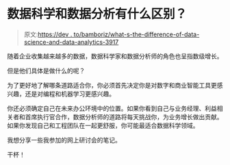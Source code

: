 # 数据科学和数据分析有什么区别？

> 原文:[https://dev . to/bamboriz/what-s-the-difference-of-data-science-and-data-analytics-3917](https://dev.to/bamboriz/what-s-the-difference-between-data-science-and-data-analytics-3917)

随着企业收集越来越多的数据，数据科学家和数据分析师的角色也呈指数级增长。

但是他们具体是做什么的呢？

为了更好地了解哪条道路适合你，你必须首先决定你是对数字和商业智能工具更感兴趣，还是对编程和机器学习更感兴趣。

你还必须确定自己在未来办公环境中的位置。如果你看到自己与业务经理、利益相关者和首席执行官合作，数据分析师的道路将每天挑战你，为业务增长做出贡献。如果你发现自己和工程团队在一起更舒服，你可能最适合数据科学领域。

我想分享一些我参加的网上研讨会的笔记。

干杯！